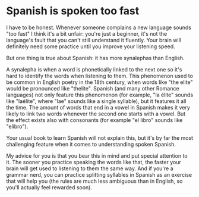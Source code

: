 # Spanish is spoken too fast

I have to be honest.
Whenever someone complains a new language sounds "too fast" I think it's a bit unfair: you're just a beginner, it's not the language's fault that you can't still understand it fluently.
Your brain will definitely need some practice until you improve your listening speed.

But one thing is true about Spanish: it has more synalephas than English.

A synalepha is when a word is phonetically linked to the next one so it's hard to identify the words when listening to them.
This phenomenon used to be common in English poetry in the 18th century, when words like "the elite" would be pronounced like "thelite".
Spanish (and many other Romance languages) not only feature this phenomenon (for example, "la élite" sounds like "laélite", where "lae" sounds like a single syllable), but it features it all the time.
The amount of words that end in a vowel in Spanish makes it very likely to link two words whenever the second one starts with a vowel.
But the effect exists also with consonants (for example "el libro" sounds like "elibro").

Your usual book to learn Spanish will not explain this, but it's by far the most challenging feature when it comes to understanding spoken Spanish.

My advice for you is that you bear this in mind and put special attention to it.
The sooner you practice speaking the words like that, the faster your brain will get used to listening to them the same way.
And if you're a grammar nerd, you can practice splitting syllables in Spanish as an exercise that will help you (the rules are much less ambiguous than in English, so you'll actually feel rewarded soon).
